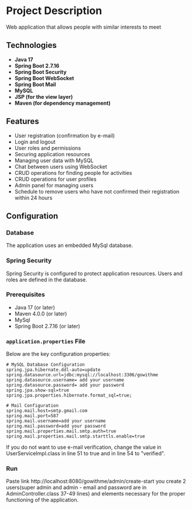 
# Project Description

Web application that allows people with similar interests to meet

## Technologies

- **Java 17**
- **Spring Boot 2.7.16**
- **Spring Boot Security**
- **Spring Boot WebSocket**
- **Spring Boot Mail**
- **MySQL**
- **JSP (for the view layer)**
- **Maven (for dependency management)**
## Features

- User registration (confirmation by e-mail)
- Login and logout
- User roles and permissions
- Securing application resources
- Managing user data with MySQL
- Chat between users using WebSocket
- CRUD operations for finding people for activities
- CRUD operations for user profiles
- Admin panel for managing users
- Schedule to remove users who have not confirmed their registration within 24 hours



## Configuration

### Database

The application uses an embedded MySql database.

### Spring Security

Spring Security is configured to protect application resources. Users and roles are defined in the database.

### Prerequisites

- Java 17 (or later)
- Maven 4.0.0 (or later)
- MySql
- Spring Boot 2.7.16 (or later)

### `application.properties` File

Below are the key configuration properties:
```properties
# MySQL Database Configuration
spring.jpa.hibernate.ddl-auto=update
spring.datasource.url=jdbc:mysql://localhost:3306/gowithme
spring.datasource.username= add your username
spring.datasource.password= add your password
spring.jpa.show-sql=true
spring.jpa.properties.hibernate.format_sql=true;

# Mail Configuration
spring.mail.host=smtp.gmail.com
spring.mail.port=587
spring.mail.username=add your username
spring.mail.password=add your password
spring.mail.properties.mail.smtp.auth=true
spring.mail.properties.mail.smtp.starttls.enable=true
```

If you do not want to use e-mail verification, change the value in UserServiceImpl.class in line 51 to true and in line 54 to "verified".

### Run

Paste link http://localhost:8080/gowithme/admin/create-start you create 2 users(super admin and admin - email and password are in AdminController.class 37-49 lines) and elements necessary for the proper functioning of the application.

